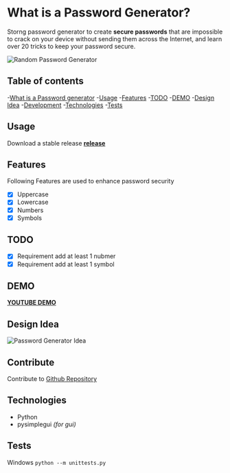 # What is a Password Generator?
Storng password generator to create **secure passwords** that are impossible to crack on your device without sending them across the Internet, and learn over 20 tricks to keep your password secure.

![Random Password Generator](https://miro.medium.com/max/1838/1*KDUWoSI8R4I4VKTgHtSacQ.png)

## Table of contents

-[What is a Password generator](#what-is-a-password-generator)
-[Usage](usage)
-[Features](features)
-[TODO](todo)
-[DEMO](demo)
-[Design Idea](design-idea)
-[Development](development)
-[Technologies](technologies)
-[Tests](tests)

## Usage

Download a stable release [**release**]()

## Features

Following Features are used to enhance password security
-[x] Uppercase
-[x] Lowercase
-[x] Numbers
-[x] Symbols

## TODO
-[x] Requirement add at least 1 nubmer
-[x] Requirement add at least 1 symbol

## DEMO

[**YOUTUBE DEMO**](https://www.youtube.com/watch?v=Geq60OVyBPg)

## Design Idea

![Password Generator Idea](https://addons.cdn.mozilla.net/user-media/previews/full/228/228679.png?modified=1574700394)

## Contribute

Contribute to [Github Repository](https://github.com/ajsamusic/password-generator)

## Technologies
- Python
- pysimplegui *(for gui)*

## Tests

Windows `python --m unittests.py`
